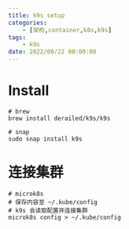 ```yaml
---
title: k9s setup
categories: 
	- [架构,container,k8s,k9s]
tags:
	- k9s
date: 2022/08/22 00:00:00
---
```


# Install

```shell
# brew
brew install derailed/k9s/k9s

# snap
sudo snap install k9s
```

# 连接集群

```shell
# microk8s
# 保存内容至 ~/.kube/config 
# k9s 会读取配置并连接集群
microk8s config > ~/.kube/config 
```

